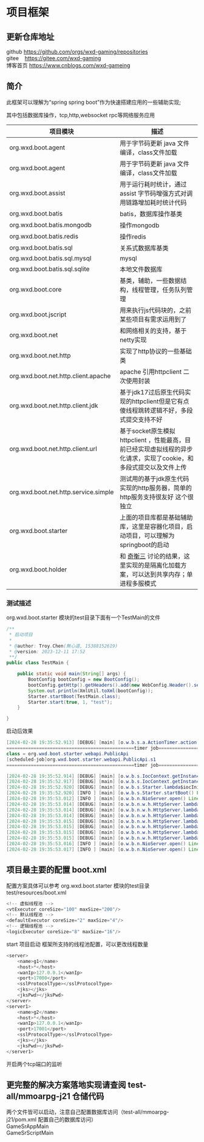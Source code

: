 # 项目框架

## 更新仓库地址

github https://github.com/orgs/wxd-gaming/repositories<br>
gitee &nbsp;&nbsp;&nbsp;https://gitee.com/wxd-gaming<br>
博客首页 https://www.cnblogs.com/wxd-gameing<br>

## 简介
此框架可以理解为“spring spring boot”作为快速搭建应用的一些辅助实现;
<p>其中包括数据库操作，tcp,http,websocket rpc等网络服务应用
<p>

| 项目模块                                 | 描述                                                                   |
|--------------------------------------|----------------------------------------------------------------------|
| org.wxd.boot.agent                   | 用于字节码更新 java 文件编译，class文件加载                                          |
| org.wxd.boot.agent                   | 用于字节码更新 java 文件编译，class文件加载                                          |
| org.wxd.boot.assist                  | 用于运行耗时统计，通过 assist 字节码增强方式对调用链路增加耗时统计代码                              |
| org.wxd.boot.batis                   | batis，数据库操作基类                                                        |
| org.wxd.boot.batis.mongodb           | 操作mongodb                                                            |
| org.wxd.boot.batis.redis             | 操作redis                                                              |
| org.wxd.boot.batis.sql               | 关系式数据库基类                                                             |
| org.wxd.boot.batis.sql.mysql         | mysql                                                                |
| org.wxd.boot.batis.sql.sqlite        | 本地文件数据库                                                              |
| org.wxd.boot.core                    | 基类，辅助，一些数据结构，线程管理，任务队列管理                                             |
| org.wxd.boot.jscript                 | 用来执行js代码块的，之前某些项目有需求运用到了                                             |
| org.wxd.boot.net                     | 和网络相关的支持，基于netty实现                                                   |
| org.wxd.boot.net.http                | 实现了http协议的一些基础类                                                      |
| org.wxd.boot.net.http.client.apache  | apache 引用httpclient 二次使用封装                                           |
| org.wxd.boot.net.http.client.jdk     | 基于jdk17过后原生代码实现的httpclient但是它有点傻线程跳转逻辑不好，多段式提交支持不好                   |
| org.wxd.boot.net.http.client.url     | 基于socket原生模拟httpclient ，性能最高，目前已经实现虚拟线程的异步化请求，实现了cookie，和多段式提交以及文件上传 |
| org.wxd.boot.net.http.service.simple | 测试用的基于jdk原生代码实现的http服务器，简单的http服务支持很友好 这个很独立                         |
| org.wxd.boot.starter                 | 上面的项目库都是基础辅助库，这里是容器化项目，启动项目，可以理解为springboot的启动                       |
| org.wxd.boot.holder                  | 和 [奇衡三]() 讨论的结果，这里实现的是隔离化加载方案，可以达到共享内存；单进程多服模式                       |

### 测试描述

org.wxd.boot.starter 模块的test目录下面有一个TestMain的文件

```java
/**
 * 启动项目
 *
 * @author: Troy.Chen(無心道, 15388152619)
 * @version: 2023-12-11 17:52
 **/
public class TestMain {

    public static void main(String[] args) {
        BootConfig bootConfig = new BootConfig();
        bootConfig.getHttp().getHeaders().add(new WebConfig.Header().setKey("1").setValue("2"));
        System.out.println(XmlUtil.toXml(bootConfig));
        Starter.startBoot(TestMain.class);
        Starter.start(true, 1, "test");
    }

}
```

启动后效果
```java
[2024-02-28 19:35:52.913] [DEBUG] [main] [o.w.b.s.a.ActionTimer.action() Line:63 ] - 
===============================================timer job=========================================================
class = org.wxd.boot.starter.webapi.PublicApi
[scheduled-job]org.wxd.boot.starter.webapi.PublicApi.s1
===============================================timer job=========================================================

[2024-02-28 19:35:52.914] [DEBUG] [main] [o.w.b.s.IocContext.getInstance() Line:38 ] - 1365163763 org.wxd.boot.starter.webapi.PublicApi
[2024-02-28 19:35:52.917] [DEBUG] [main] [o.w.b.s.IocContext.getInstance() Line:38 ] - 1365163763 org.wxd.boot.starter.webapi.ServerApi
[2024-02-28 19:35:52.920] [DEBUG] [main] [o.w.b.s.Starter.lambda$iocInitBean$11() Line:210] - bean init class org.wxd.boot.starter.webapi.ServerApi
[2024-02-28 19:35:52.920] [INFO ] [main] [o.w.b.s.Starter.startBoot() Line:125] - 主容器初始化完成：22790969
[2024-02-28 19:35:53.012] [INFO ] [main] [o.w.b.n.NioServer.open() Line:116] - class org.wxd.boot.starter.service.HsService http-server default http://127.0.0.1:19000 - 19000 服务器已启动
[2024-02-28 19:35:53.014] [DEBUG] [main] [o.w.b.n.w.h.HttpServer.lambda$open$0() Line:204] - http://127.0.0.1:19000/publicapi/index
[2024-02-28 19:35:53.014] [DEBUG] [main] [o.w.b.n.w.h.HttpServer.lambda$open$0() Line:204] - http://127.0.0.1:19000/publicapi/test0
[2024-02-28 19:35:53.014] [DEBUG] [main] [o.w.b.n.w.h.HttpServer.lambda$open$0() Line:204] - http://127.0.0.1:19000/publicapi/test1
[2024-02-28 19:35:53.015] [DEBUG] [main] [o.w.b.n.w.h.HttpServer.lambda$open$0() Line:204] - http://127.0.0.1:19000/publicapi/test2
[2024-02-28 19:35:53.015] [DEBUG] [main] [o.w.b.n.w.h.HttpServer.lambda$open$0() Line:204] - http://127.0.0.1:19000/publicapi/test3
[2024-02-28 19:35:53.015] [DEBUG] [main] [o.w.b.n.w.h.HttpServer.lambda$open$0() Line:204] - http://127.0.0.1:19000/serverapi/index
[2024-02-28 19:35:53.015] [DEBUG] [main] [o.w.b.n.w.h.HttpServer.lambda$open$0() Line:204] - http://127.0.0.1:19000/serverapi/sdk
[2024-02-28 19:35:53.016] [INFO ] [main] [o.w.b.n.NioServer.open() Line:116] - class org.wxd.boot.starter.service.TsService tcp-server default 127.0.0.1:17000 - 17000 服务器已启动
[2024-02-28 19:35:53.017] [INFO ] [main] [o.w.b.n.NioServer.open() Line:116] - class org.wxd.boot.starter.service.WsService web-server default - 18000 服务器已启动
```

## 项目最主要的配置 boot.xml

配置方案具体可以参考 org.wxd.boot.starter 模块的test目录 test/resources/boot.xml

```java
<!-- 虚拟线程池 -->
<vtExecutor coreSize="100" maxSize="200"/>
<!-- 默认线程池 -->
<defaultExecutor coreSize="2" maxSize="4"/>
<!-- 逻辑线程池 -->
<logicExecutor coreSize="8" maxSize="16"/>
```
start 项目启动 框架所支持的线程池配置，可以更改线程数量
```java
<server>
    <name>g1</name>
    <host>*</host>
    <wanIp>127.0.0.1</wanIp>
    <port>17000</port>
    <sslProtocolType></sslProtocolType>
    <jks></jks>
    <jksPwd></jksPwd>
</server>
<server1>
    <name>g2</name>
    <host>*</host>
    <wanIp>127.0.0.1</wanIp>
    <port>17001</port>
    <sslProtocolType></sslProtocolType>
    <jks></jks>
    <jksPwd></jksPwd>
</server1>
```
开启两个tcp端口的监听

## 更完整的解决方案落地实现请查阅 test-all/mmoarpg-j21 仓储代码

两个文件皆可以启动，注意自己配置数据库访问（test-all/mmoarpg-j21/pom.xml 配置自己的数据库访问）
<br>GameSrAppMain
<br>GameSrScriptMain
